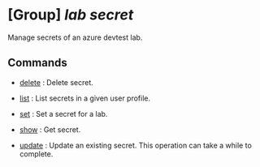 # [Group] _lab secret_

Manage secrets of an azure devtest lab.

## Commands

- [delete](/Commands/lab/secret/_delete.md)
: Delete secret.

- [list](/Commands/lab/secret/_list.md)
: List secrets in a given user profile.

- [set](/Commands/lab/secret/_set.md)
: Set a secret for a lab.

- [show](/Commands/lab/secret/_show.md)
: Get secret.

- [update](/Commands/lab/secret/_update.md)
: Update an existing secret. This operation can take a while to complete.
